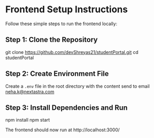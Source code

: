 # Frontend Setup Instructions

Follow these simple steps to run the frontend locally:

## Step 1: Clone the Repository
git clone https://github.com/devShreyas21/studentPortal.git
cd studentPortal

## Step 2: Create Environment File
Create a `.env` file in the root directory with the content send to email neha.k@nextastra.com  

## Step 3: Install Dependencies and Run
npm install
npm start

The frontend should now run at http://localhost:3000/
